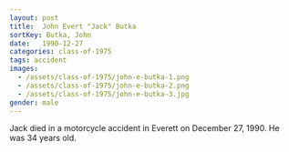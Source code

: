 ```yaml
---
layout: post
title:  John Evert "Jack" Butka
sortKey: Butka, John
date:   1990-12-27
categories: class-of-1975
tags: accident
images:
  - /assets/class-of-1975/john-e-butka-1.png
  - /assets/class-of-1975/john-e-butka-2.png
  - /assets/class-of-1975/john-e-butka-3.jpg
gender: male
---
```

Jack died in a motorcycle accident in Everett on December 27, 1990. He was 34 years old.
